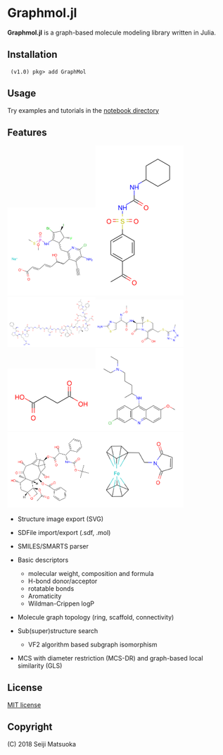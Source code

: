 
Graphmol.jl
===================================================

**Graphmol.jl** is a graph-based molecule modeling library written in Julia.


Installation
-------------

```
 (v1.0) pkg> add GraphMol
```



Usage
-------------

Try examples and tutorials in the [notebook directory](./notebook)




Features
----------

<img src="./assets/image/demo.svg" width="200"/><img src="./assets/image/Acetohexamide.svg" width="200"/><img src="./assets/image/Bivalirudin.svg" width="200"/><img src="./assets/image/Cefmenoxime.svg" width="200"/><img src="./assets/image/Succinic acid.svg" width="200"/><img src="./assets/image/Quinacrine.svg" width="200"/><img src="./assets/image/Docetaxel.svg" width="200"/><img src="./assets/image/FerrocenylethylMaleimide.svg" width="200"/>

- Structure image export (SVG)

- SDFile import/export (.sdf, .mol)

- SMILES/SMARTS parser

- Basic descriptors
  - molecular weight, composition and formula
  - H-bond donor/acceptor
  - rotatable bonds
  - Aromaticity
  - Wildman-Crippen logP


- Molecule graph topology (ring, scaffold, connectivity)

- Sub(super)structure search
  - VF2 algorithm based subgraph isomorphism


- MCS with diameter restriction (MCS-DR) and graph-based local similarity (GLS)



License
-------------

[MIT license](http://opensource.org/licenses/MIT)


Copyright
--------------

(C) 2018 Seiji Matsuoka
